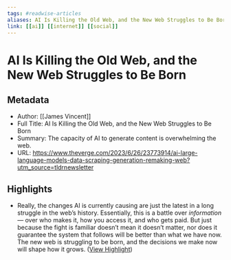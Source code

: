```yaml
---
tags: #readwise-articles
aliases: AI Is Killing the Old Web, and the New Web Struggles to Be Born
link: [[ai]] [[internet]] [[social]]
---
```

# AI Is Killing the Old Web, and the New Web Struggles to Be Born

## Metadata
- Author: [[James Vincent]]
- Full Title: AI Is Killing the Old Web, and the New Web Struggles to Be Born
- Summary: The capacity of AI to generate content is overwhelming the web.
- URL: https://www.theverge.com/2023/6/26/23773914/ai-large-language-models-data-scraping-generation-remaking-web?utm_source=tldrnewsletter

## Highlights
- Really, the changes AI is currently causing are just the latest in a long struggle in the web’s history. Essentially, this is a battle over *information* — over who makes it, how you access it, and who gets paid. But just because the fight is familiar doesn’t mean it doesn’t matter, nor does it guarantee the system that follows will be better than what we have now. The new web is struggling to be born, and the decisions we make now will shape how it grows. ([View Highlight](https://read.readwise.io/read/01h4188nkq0yx2pbaexh707y86))
